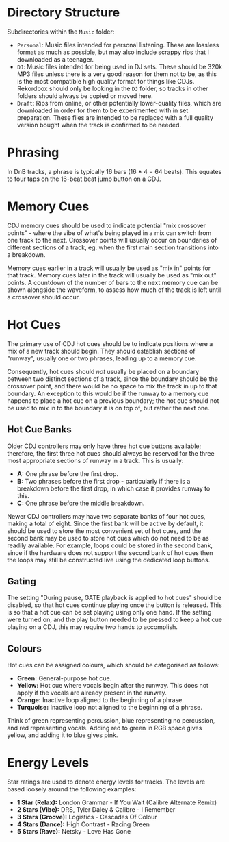 # Directory Structure

Subdirectories within the `Music` folder:

* `Personal`: Music files intended for personal listening. These are lossless format as much as possible, but may also include scrappy rips that I downloaded as a teenager.
* `DJ`: Music files intended for being used in DJ sets. These should be 320k MP3 files unless there is a very good reason for them not to be, as this is the most compatible high quality format for things like CDJs. Rekordbox should only be looking in the `DJ` folder, so tracks in other folders should always be copied or moved here.
* `Draft`: Rips from online, or other potentially lower-quality files, which are downloaded in order for them to be experimented with in set preparation. These files are intended to be replaced with a full quality version bought when the track is confirmed to be needed.

# Phrasing

In DnB tracks, a phrase is typically 16 bars (16 * 4 = 64 beats). This equates to four taps on the 16-beat beat jump button on a CDJ.

# Memory Cues

CDJ memory cues should be used to indicate potential "mix crossover points" - where the vibe of what's being played in a mix can switch from one track to the next. Crossover points will usually occur on boundaries of different sections of a track, eg. when the first main section transitions into a breakdown.

Memory cues earlier in a track will usually be used as "mix in" points for that track. Memory cues later in the track will usually be used as "mix out" points. A countdown of the number of bars to the next memory cue can be shown alongside the waveform, to assess how much of the track is left until a crossover should occur.

# Hot Cues

The primary use of CDJ hot cues should be to indicate positions where a mix of a new track should begin. They should establish sections of "runway", usually one or two phrases, leading up to a memory cue.

Consequently, hot cues should *not* usually be placed on a boundary between two distinct sections of a track, since the boundary should be the crossover point, and there would be no space to mix the track in up to that boundary. An exception to this would be if the runway to a memory cue happens to place a hot cue on a previous boundary; the hot cue should not be used to mix in to the boundary it is on top of, but rather the next one.

## Hot Cue Banks

Older CDJ controllers may only have three hot cue buttons available; therefore, the first three hot cues should always be reserved for the three most appropriate sections of runway in a track. This is usually:

* **A:** One phrase before the first drop.
* **B:** Two phrases before the first drop - particularly if there is a breakdown before the first drop, in which case it provides runway to this.
* **C:** One phrase before the middle breakdown.

Newer CDJ controllers may have two separate banks of four hot cues, making a total of eight. Since the first bank will be active by default, it should be used to store the most convenient set of hot cues, and the second bank may be used to store hot cues which do not need to be as readily available. For example, loops could be stored in the second bank, since if the hardware does not support the second bank of hot cues then the loops may still be constructed live using the dedicated loop buttons.

## Gating

The setting "During pause, GATE playback is applied to hot cues" should be disabled, so that hot cues continue playing once the button is released. This is so that a hot cue can be set playing using only one hand. If the setting were turned on, and the play button needed to be pressed to keep a hot cue playing on a CDJ, this may require two hands to accomplish.

## Colours

Hot cues can be assigned colours, which should be categorised as follows:

* **Green:** General-purpose hot cue.
* **Yellow:** Hot cue where vocals begin after the runway. This does not apply if the vocals are already present in the runway.
* **Orange:** Inactive loop aligned to the beginning of a phrase.
* **Turquoise:** Inactive loop not aligned to the beginning of a phrase.

Think of green representing percussion, blue representing no percussion, and red representing vocals. Adding red to green in RGB space gives yellow, and adding it to blue gives pink.

# Energy Levels

Star ratings are used to denote energy levels for tracks. The levels are based loosely around the following examples:

* **1 Star (Relax):** London Grammar - If You Wait (Calibre Alternate Remix)
* **2 Stars (Vibe):** DRS, Tyler Daley & Calibre - I Remember
* **3 Stars (Groove):** Logistics - Cascades Of Colour
* **4 Stars (Dance):** High Contrast - Racing Green
* **5 Stars (Rave):** Netsky - Love Has Gone
